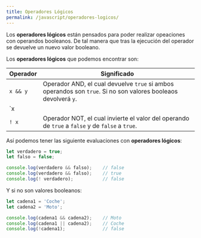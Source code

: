 ```yaml
---
title: Operadores Lógicos
permalink: /javascript/operadores-logicos/
---
```


Los **operadores lógicos** están pensados para poder realizar opeaciones con operandos booleanos. De tal manera que tras la ejecución del operador se devuelve un nuevo valor booleano.

Los **operadores lógicos** que podemos encontrar son:

| Operador |  Significado 
|---|---
| `x && y` | Operador AND, el cual devuelve `true` si ambos operandos son `true`. Si no son valores booleaos devolverá `y`.
| `x || y` | Operador OR, el cual devuelve `true` si alguno de los operandos son `true`. Si no son valores booleanos devolverá `x`.
| `! x` | Operador NOT, el cual invierte el valor del operando de `true` a `false` y de `false` a `true`.

Así podemos tener las siguiente evaluaciones con **operadores lógicos**:

~~~javascript
let verdadero = true;
let falso = false;

console.log(verdadero && falso);    // false
console.log(verdadero && falso);    // true
console.log(! verdadero);           // false
~~~

Y si no son valores booleanos:

~~~javascript
let cadena1 = 'Coche';
let cadena2 = 'Moto';

console.log(cadena1 && cadena2);    // Moto
console.log(cadena1 || cadena2);    // Coche
console.log(!cadena1);              // false
~~~

[Javascript]: {{site.url}}/javascript/